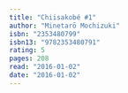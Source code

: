 ```yaml
---
title: "Chiisakobé #1"
author: "Minetarō Mochizuki"
isbn: "2353480799"
isbn13: "9782353480791"
rating: 5
pages: 208
read: "2016-01-02"
date: "2016-01-02"
---
```


